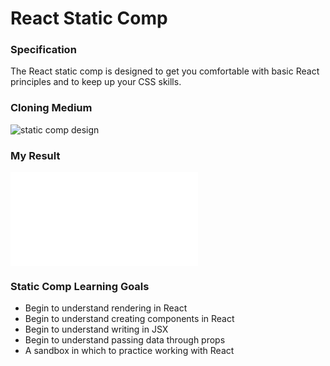 # React Static Comp

### Specification
The React static comp is designed to get you comfortable with basic React principles and to keep up your CSS skills.

### Cloning Medium
![static comp design](https://i.imgur.com/8eQr70q.png)

### My Result
![cy comp](cy-react-static-comp/React-Time.pdf)


### Static Comp Learning Goals
- Begin to understand rendering in React
- Begin to understand creating components in React
- Begin to understand writing in JSX
- Begin to understand passing data through props
- A sandbox in which to practice working with React